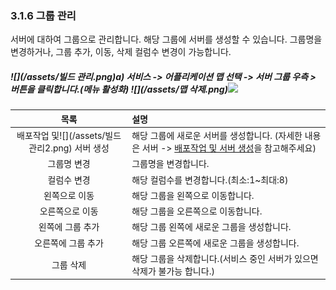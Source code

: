### 3.1.6 그룹 관리

서버에 대하여 그룹으로 관리합니다. 해당 그룹에 서버를 생성할 수 있습니다. 그룹명을 변경하거나, 그룹 추가, 이동, 삭제 컬럼수 변경이 가능합니다.

##### ![](/assets/빌드 관리.png)a\) 서비스 -&gt; 어플리케이션 맵 선택 -&gt; 서버 그룹 우측 &gt; 버튼을 클릭합니다.\(메뉴 활성화\)  ![](/assets/맵 삭제.png)![](/assets/배포작업및서버생성.png)

| 목록 | 설명 |
| :---: | :--- |
| 배포작업 및![](/assets/빌드 관리2.png) 서버 생성 | 해당 그룹에 새로운 서버를 생성합니다. \(자세한 내용은 서버    -&gt; [배포작업 및 서버 생성](/c11c-be44-c2a4/c5b4-d50c-b9ac-cf00-c774-c158-b9f5/c11c-bc84/c11c-bc84-c0dd-c131.md)을 참고해주세요\) |
| 그룹명 변경 | 그룹명을 변경합니다. |
| 컬럼수 변경 | 해당 컬럼수를 변경합니다.\(최소:1~최대:8\) |
| 왼쪽으로 이동 | 해당 그룹을 왼쪽으로 이동합니다. |
| 오른쪽으로 이동 | 해당 그룹을 오른쪽으로 이동합니다. |
| 왼쪽에 그룹 추가 | 해당 그룹 왼쪽에 새로운 그룹을 생성합니다. |
| 오른쪽에 그룹 추가 | 해당 그룹 오른쪽에 새로운 그룹을 생성합니다. |
| 그룹 삭제 | 해당 그룹을 삭제합니다.\(서비스 중인 서버가 있으면 삭제가 불가능 합니다.\) |



